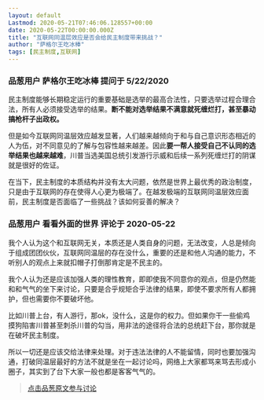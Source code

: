 ```yaml
---
layout: default
Lastmod: 2020-05-21T07:46:06.128557+00:00
date: 2020-05-22T00:00:00.000Z
title: "互联网同温层效应是否会给民主制度带来挑战？"
author: "萨格尔王吃冰棒"
tags: [民主制度,互联网]
---
```



### 品葱用户 **萨格尔王吃冰棒** 提问于 5/22/2020
    
民主制度能够长期稳定运行的重要基础是选举的最高合法性，只要选举过程合理合法，所有人必须接受选举的结果。**断不能对选举结果不满意就死缠烂打，甚至暴动搞枪杆子出政权。**  
  
但是如今互联网同温层效应越发显著，人们越来越倾向于和与自己意识形态相近的人为伍，对不同意见的了解与包容性越来越差。因此**要一帮人接受自己不认同的选举结果也越来越难**，川普当选美国总统引发游行示威和后续一系列死缠烂打的阴谋就是很好的佐证。  
  
在当下，民主制度的本质结构并没有太大问题，依然是世界上最优秀的政治制度，只是由于互联网的存在使得人心更为极端了。在越发极端的互联网同温层效应面前，民主制度是否面临了一些挑战？该如何妥善的解决？
    
                

### 品葱用户 **看看外面的世界** 评论于 2020-05-22
        
我个人认为这个和互联网无关，本质还是人类自身的问题，无法改变，人总是倾向于组成团团伙伙，互联网同温层的存在没什么，重要的还是和他人沟通的能力，不听别人的观点上来就扣帽子打倒那肯定是不民主的。  
  
我个人认为还是应该加强人类的理性教育，即即使我不同意你的观点，但是仍然能和和气气的坐下来讨论，只要是合乎规矩合乎法律的结果，即使不要求所有人都拥护，但也需要你不要破坏他。  
  
比如川普上台，有人游行，那ok，没什么，这是你的权力。但如果你干一些偷鸡摸狗陷害川普甚至刺杀川普的勾当，用非法的途径将合法的总统赶下台，那你就是在破坏民主制度。  
  
所以一切还是应该交给法律来处理。对于违法法律的人不能留情，同时也要加强沟通，打破同温层最好的方法不就是坐在一起讨论吗，网络上大家都骂来骂去形成小圈子，其实到了台下大家一般也都是客客气气的。
        
                





> [点击品葱原文参与讨论](https://pincong.rocks/question/25678)

